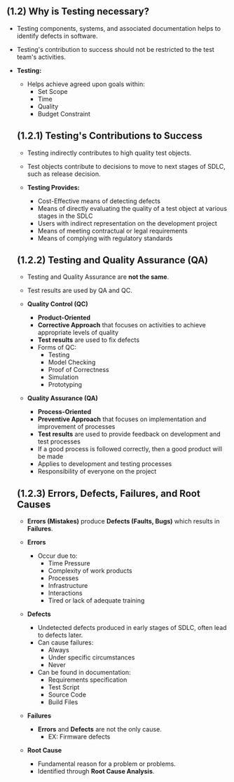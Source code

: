 <a id="12"></a>

## (1.2) Why is Testing necessary?

- Testing components, systems, and associated documentation helps to identify defects in software.
- Testing's contribution to success should not be restricted to the test team's activities.

- **Testing:**

  - Helps achieve agreed upon goals within:
    - Set Scope
    - Time
    - Quality
    - Budget Constraint

  <a id="121"></a>

  ## (1.2.1) Testing's Contributions to Success

  - Testing indirectly contributes to high quality test objects.
  - Test objects contribute to decisions to move to next stages of SDLC, such as release decision.

  - **Testing Provides:**
    - Cost-Effective means of detecting defects
    - Means of directly evaluating the quality of a test object at various stages in the SDLC
    - Users with indirect representation on the development project
    - Means of meeting contractual or legal requirements
    - Means of complying with regulatory standards

  <a id="122"></a>

  ## (1.2.2) Testing and Quality Assurance (QA)

  - Testing and Quality Assurance are **not the same**.
  - Test results are used by QA and QC.

  - **Quality Control (QC)**

    - **Product-Oriented**
    - **Corrective Approach** that focuses on activities to achieve appropriate levels of quality
    - **Test results** are used to fix defects
    - Forms of QC:
      - Testing
      - Model Checking
      - Proof of Correctness
      - Simulation
      - Prototyping

  - **Quality Assurance (QA)**
    - **Process-Oriented**
    - **Preventive Approach** that focuses on implementation and improvement of processes
    - **Test results** are used to provide feedback on development and test processes
    - If a good process is followed correctly, then a good product will be made
    - Applies to development and testing processes
    - Responsibility of everyone on the project

  <a id="123"></a>

  ## (1.2.3) Errors, Defects, Failures, and Root Causes

  - **Errors (Mistakes)** produce **Defects (Faults, Bugs)** which results in **Failures**.

  - **Errors**

    - Occur due to:
      - Time Pressure
      - Complexity of work products
      - Processes
      - Infrastructure
      - Interactions
      - Tired or lack of adequate training

  - **Defects**

    - Undetected defects produced in early stages of SDLC, often lead to defects later.
    - Can cause failures:
      - Always
      - Under specific circumstances
      - Never
    - Can be found in documentation:
      - Requirements specification
      - Test Script
      - Source Code
      - Build Files

  - **Failures**

    - **Errors** and **Defects** are not the only cause.
      - EX: Firmware defects

  - **Root Cause**
    - Fundamental reason for a problem or problems.
    - Identified through **Root Cause Analysis**.
